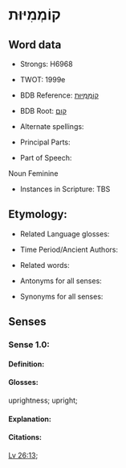 # קוֹמְמִיּוּת

<!-- Status: S2="NeedsEdits" -->
<!-- Lexica used for edits:   -->

## Word data

* Strongs: H6968

* TWOT: 1999e

* BDB Reference: [קוֹמְמִיּוּת](rc://en/bdb/dict/s.av.ag)

* BDB Root: [קום](rc://en/bdb/dict/s.av.aa)

* Alternate spellings:

* Principal Parts:

* Part of Speech:

Noun Feminine

* Instances in Scripture: TBS

## Etymology:

* Related Language glosses:

* Time Period/Ancient Authors:

* Related words:

* Antonyms for all senses:

* Synonyms for all senses:

## Senses

### Sense 1.0:

#### Definition:

#### Glosses:

uprightness; upright; 

#### Explanation:

#### Citations:

[Lv 26:13](rc://he/uhb/book/lev/26/13); 

